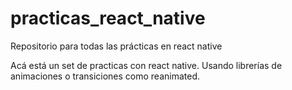 # practicas_react_native
Repositorio para todas las prácticas en react native

Acá está un set de practicas con react native. Usando librerías de animaciones o transiciones como reanimated.

